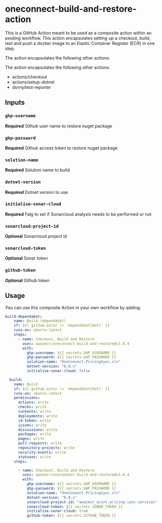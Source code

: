 # oneconnect-build-and-restore-action
This is a GitHub Action meant to be used as a composite action within an existing workflow. This action encapsulates setting up a checkout, build, test and push a docker image to an Elastic Container Register (ECR) in one step.

The action encapsulates the following other actions:

The action encapsulates the following other actions:

- actions/checkout
- actions/setup-dotnet
- dorny/test-reporter


## Inputs

### `ghp-username`

**Required** Github user name to restore nuget package

### `ghp-password`

**Required** Github access token to restore nuget package

### `solution-name`

**Required** Solution name to build

### `dotnet-version`

**Required** Dotnet version to use

### `initialise-sonar-cloud`

**Required** Falg to set if Sonarcloud analysis needs to be performed or not

### `sonarcloud-project-id`

**Optional** Sonarcloud project id

### `sonarcloud-token`

**Optional** Sonar token

### `github-token`

**Optional** Github token


## Usage
You can use this composite Action in your own workflow by adding:

```yml
build-dependabot:
    name: Build (dependabot)
    if: ${{ github.actor != 'dependabot[bot]' }}
    runs-on: ubuntu-latest
    steps:
      - name: Checkout, Build and Restore
        uses: awazevr/oneconnect-build-and-restore@v1.0.4
        with:
          ghp-username: ${{ secrets.GHP_USERNAME }}
          ghp-password: ${{ secrets.GHP_PASSWORD }}
          solution-name: "OneConnect.PricingSync.sln"
          dotnet-version: "6.0.x"
          initialise-sonar-cloud: false

  build:
    name: Build
    if: ${{ github.actor != 'dependabot[bot]' }}
    runs-on: ubuntu-latest
    permissions:
      actions: write
      checks: write
      contents: write
      deployments: write
      id-token: write
      issues: write
      discussions: write
      packages: write
      pages: write
      pull-requests: write
      repository-projects: write
      security-events: write
      statuses: write
    steps:

      - name: Checkout, Build and Restore
        uses: awazevr/oneconnect-build-and-restore@v1.0.4
        with:
          ghp-username: ${{ secrets.GHP_USERNAME }}
          ghp-password: ${{ secrets.GHP_PASSWORD }}
          solution-name: "OneConnect.PricingSync.sln"
          dotnet-version: "6.0.x"
          sonarcloud-project-id: "awazevr_ocint-pricing-sync-services"
          sonarcloud-token: ${{ secrets.SONAR_TOKEN }}
          initialise-sonar-cloud: true
          github-token: ${{ secrets.GITHUB_TOKEN }}

```

